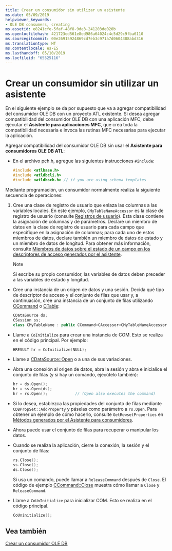 ```yaml
---
title: Crear un consumidor sin utilizar un asistente
ms.date: 05/09/2019
helpviewer_keywords:
- OLE DB consumers, creating
ms.assetid: e8241cfe-5faf-48f8-9de3-241203de020b
ms.openlocfilehash: 421723ed561e8ed986a64024c4c5d29c9fba6110
ms.sourcegitcommit: 00e26915924869cd7eb3c971a7d0604388abd316
ms.translationtype: HT
ms.contentlocale: es-ES
ms.lasthandoff: 05/10/2019
ms.locfileid: "65525116"
---
```

# <a name="creating-a-consumer-without-using-a-wizard"></a>Crear un consumidor sin utilizar un asistente

En el siguiente ejemplo se da por supuesto que va a agregar compatibilidad del consumidor OLE DB con un proyecto ATL existente. Si desea agregar compatibilidad del consumidor OLE DB con una aplicación MFC, debe ejecutar el **Asistente para aplicaciones MFC**, que crea toda la compatibilidad necesaria e invoca las rutinas MFC necesarias para ejecutar la aplicación.

Agregar compatibilidad del consumidor OLE DB sin usar el **Asistente para consumidores OLE DB ATL**:

- En el archivo pch.h, agregue las siguientes instrucciones `#include`:

    ```cpp
    #include <atlbase.h>
    #include <atldbcli.h>
    #include <atldbsch.h> // if you are using schema templates
    ```

Mediante programación, un consumidor normalmente realiza la siguiente secuencia de operaciones:

1. Cree una clase de registro de usuario que enlaza las columnas a las variables locales. En este ejemplo, `CMyTableNameAccessor` es la clase de registro de usuario (consulte [Registros de usuario](../../data/oledb/user-records.md)). Esta clase contiene la asignación de columnas y de parámetros. Declare un miembro de datos en la clase de registro de usuario para cada campo que especifique en la asignación de columnas; para cada uno de estos miembros de datos, declare también un miembro de datos de estado y un miembro de datos de longitud. Para obtener más información, consulte [Miembros de datos sobre el estado de un campo en los descriptores de acceso generados por el asistente](../../data/oledb/field-status-data-members-in-wizard-generated-accessors.md).

    > [!NOTE]
    > Si escribe su propio consumidor, las variables de datos deben preceder a las variables de estado y longitud.

- Cree una instancia de un origen de datos y una sesión. Decida qué tipo de descriptor de acceso y el conjunto de filas que usar y, a continuación, cree una instancia de un conjunto de filas utilizando [CCommand](../../data/oledb/ccommand-class.md) o [CTable](../../data/oledb/ctable-class.md):

    ```cpp
    CDataSource ds;
    CSession ss;
    class CMyTableName : public CCommand<CAccessor<CMyTableNameAccessor>>
    ```

- Llame a `CoInitialize` para crear una instancia de COM. Esto se realiza en el código principal. Por ejemplo:

    ```cpp
    HRESULT hr = CoInitialize(NULL);
    ```

- Llame a [CDataSource::Open](../../data/oledb/cdatasource-open.md) o a una de sus variaciones.

- Abra una conexión al origen de datos, abra la sesión y abra e inicialice el conjunto de filas (y si hay un comando, ejecútelo también):

    ```cpp
    hr = ds.Open();
    hr = ss.Open(ds);
    hr = rs.Open();            // (Open also executes the command)
    ```

- Si lo desea, establezca las propiedades del conjunto de filas mediante `CDBPropSet::AddProperty` y páselas como parámetro a `rs.Open`. Para obtener un ejemplo de cómo hacerlo, consulte `GetRowsetProperties` en [Métodos generados por el Asistente para consumidores](../../data/oledb/consumer-wizard-generated-methods.md).

- Ahora puede usar el conjunto de filas para recuperar o manipular los datos.

- Cuando se realiza la aplicación, cierre la conexión, la sesión y el conjunto de filas:

    ```cpp
    rs.Close();
    ss.Close();
    ds.Close();
    ```

   Si usa un comando, puede llamar a `ReleaseCommand` después de `Close`. El código de ejemplo [CCommand::Close](../../data/oledb/ccommand-close.md) muestra cómo llamar a `Close` y `ReleaseCommand`.

- Llame a `CoUnInitialize` para inicializar COM. Esto se realiza en el código principal.

    ```cpp
    CoUninitialize();
    ```

## <a name="see-also"></a>Vea también

[Crear un consumidor OLE DB](../../data/oledb/creating-an-ole-db-consumer.md)